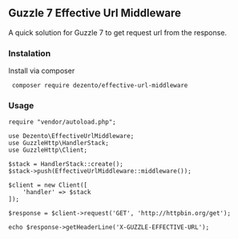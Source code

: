 ## Guzzle 7 Effective Url Middleware

A quick solution for Guzzle 7 to get request url from the response.

### Instalation
Install via composer

```
 composer require dezento/effective-url-middleware
 ```
### Usage
```
require "vendor/autoload.php";

use Dezento\EffectiveUrlMiddleware;
use GuzzleHttp\HandlerStack;
use GuzzleHttp\Client;

$stack = HandlerStack::create();
$stack->push(EffectiveUrlMiddleware::middleware());

$client = new Client([
    'handler' => $stack
]);

$response = $client->request('GET', 'http://httpbin.org/get');

echo $response->getHeaderLine('X-GUZZLE-EFFECTIVE-URL');
```
